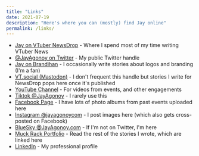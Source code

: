 ```yaml
---
title: "Links"
date: 2021-07-19
description: "Here's where you can (mostly) find Jay online"
permalink: /links/
---
```


- [Jay on VTuber NewsDrop](https://www.vtubernewsdrop.com/author/jay/) - Where I spend most of my time writing VTuber News
- [@JayAgonoy on Twitter](https://www.vtubernewsdrop.com/author/jay/) - My public Twitter handle
- [Jay on Brandihan](https://brandihan.com/author/jay/) - I occasionally write stories about logos and branding (I'm a fan)
- [VT.social (Mastodon)](https://vt.social/@jay) - I don't frequent this handle but stories I write for NewsDrop pops here once it's published
- [YouTube Channel](//youtube.com/jayagonoy) - For videos from events, and other engagements
- [Tiktok @JayAgonoy](https://www.tiktok.com/@jayagonoy) - I rarely use this
- [Facebook Page](https://facebook.com/jayagonoycom) - I have lots of photo albums from past events uploaded here
- [Instagram @jayagonoycom](//instagram.com/jayagonoycom) - I post images here (which also gets cross-posted on Facebook)
- [BlueSky @JayAgonoy.com](//bsky.app/profile/jayagonoy.com) - If I'm not on Twitter, I'm here
- [Muck Rack Portfolio](http://muckrack.com/jayagonoy) - Read the rest of the stories I wrote, which are linked here
- [LinkedIn](https://www.linkedin.com/in/jayagonoy/) - My professional profile
